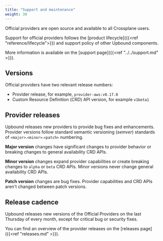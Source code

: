 ```yaml
---
title: "Support and maintenance"
weight: 30
---
```

Official providers are open source and available to all Crossplane users.

Support for official providers follows the [product lifecycle]({{<ref "reference/lifecycle">}}) and support policy of other Upbound components.

More information is available on the [support page]({{<ref "../../support.md" >}}).

## Versions

Official providers have two relevant release numbers:

* Provider release, for example, `provider-aws:v0.17.0`
* Custom Resource Definition (*CRD*) API version, for example `v1beta1`

## Provider releases

Upbound releases new providers to provide bug fixes and enhancements. Provider versions follow standard semantic versioning (*semver*) standards of `<major>`.`<minor>`.`<patch>` numbering.

**Major version** changes have significant changes to provider behavior or breaking changes to general availability CRD APIs.  

**Minor version** changes expand provider capabilities or create breaking changes to `alpha` or `beta` CRD APIs. Minor versions never change general availability CRD APIs.

**Patch version** changes are bug fixes. Provider capabilities and CRD APIs aren't changed between patch versions. 

<!--
### Custom resource definition API versions
The CRDs contained within an official provider follow the standard Kubernetes API versioning and deprecation policy. 

* `v1alpha` - CRDs under `v1alpha` haven't passed through full Upbound quality assurance. `v1alpha1` providers are for testing and experimentation and aren't intended for production deployment.

* `v1beta1` - This identifies a qualified and tested CRD. 
Upbound attempts to ensure a stable CRD API but may require breaking changes in future versions. `v1beta1` may be missing endpoints or settings related to the provider resource.

* `v1beta2` - Like `v1beta1` CRDs all `v1beta2` providers are fully qualified and tested. `v1beta2` contain more features or breaking API changes from `v1beta1`. 

* `v1` - CRDs that reach a `v1` API version have fully defined APIs. Upbound doesn't make breaking API changes until the next provider API version. 
-->

## Release cadence

Upbound releases new versions of the Official Providers on the last Thursday of
every month, except for critical bug or security fixes.

You can find an overview of the provider releases on the
[releases page]({{<ref "releases.md" >}}).
